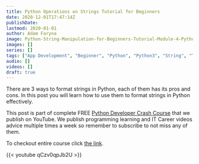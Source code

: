 ```yaml
---
title: Python Operations on Strings Tutorial for Beginners
date: 2020-12-01T17:47:14Z
publishDate:
lastmod: 2020-01-01
author: Adam Faryna
image: Python-String-Manipulation-for-Beginners-Tutorial-Module-4-Python-Developer-Crash-Course.jpg
images: []
series: []
tags: ["App Development", "Beginner", "Python", "Python3", "String", "Tutorial", "Web Development"]
audio: []
videos: []
draft: true
---
```


There are 3 ways to format strings in Python, each of them has its pros and cons. In this post you will learn how to use them to format strings in Python effectively.

This post is part of complete FREE [Python Developer Crash Course](https://youtu.be/sd0aa3u_drI) that we publish on YouTube. We publish programming learning and IT Career videos advice multiple times a week so remember to subscribe to not miss any of them.

To checkout entire course click [the link](https://youtu.be/sd0aa3u_drI).

{{< youtube qCzv0qpJb2U >}}
